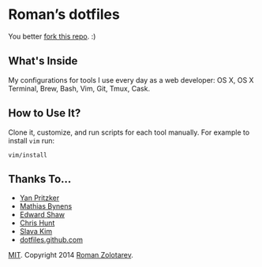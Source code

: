 # Roman’s dotfiles

You better [fork this repo](https://github.com/romanzolotarev/dotfiles/fork).
:)

## What's Inside

My configurations for tools I use every day as a web developer:
OS X, OS X Terminal, Brew, Bash, Vim, Git, Tmux, Cask.

## How to Use It?

Clone it, customize, and run scripts for each tool manually.
For example to install `vim` run:

```
vim/install
```

## Thanks To…

- [Yan Pritzker](http://skwp.github.io/dotfiles/)
- [Mathias Bynens](https://github.com/mathiasbynens/dotfiles)
- [Edward Shaw](https://github.com/ntkme)
- [Chris Hunt](https://github.com/chrishunt/dot-files)
- [Slava Kim](https://github.com/slava/vimrc)
- [dotfiles.github.com](http://dotfiles.github.io/)

[MIT](LICENSE.md).
Copyright 2014 [Roman Zolotarev](http://romanzolotarev.com).
